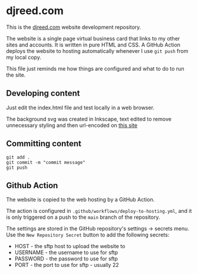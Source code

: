 # djreed.com

This is the [djreed.com](https://djreed.com) website development repository.

The website is a single page virtual business card that links to my other sites and accounts. It is written in pure HTML and CSS. A GitHub Action deploys the website to hosting automatically whenever I use `git push` from my local copy.

This file just reminds me how things are configured and what to do to run the site.

## Developing content

Just edit the index.html file and test locally in a web browser.

The background svg was created in Inkscape, text edited to remove unnecessary styling and then url-encoded on [this site](https://yoksel.github.io/url-encoder/)

## Committing content

``` shell
git add .
git commit -m "commit message"
git push
```

## Github Action

The website is copied to the web hosting by a GitHub Action.

The action is configured in `.github/workflows/deploy-to-hosting.yml`, and it is only triggered on a push to the `main` branch of the repository.

The settings are stored in the GitHub repository's settings -> secrets menu. Use the `New Repository Secret` button to add the following secrets:

* HOST - the sftp host to upload the website to
* USERNAME - the username to use for sftp
* PASSWORD - the password to use for sftp
* PORT - the port to use for sftp - usually 22
